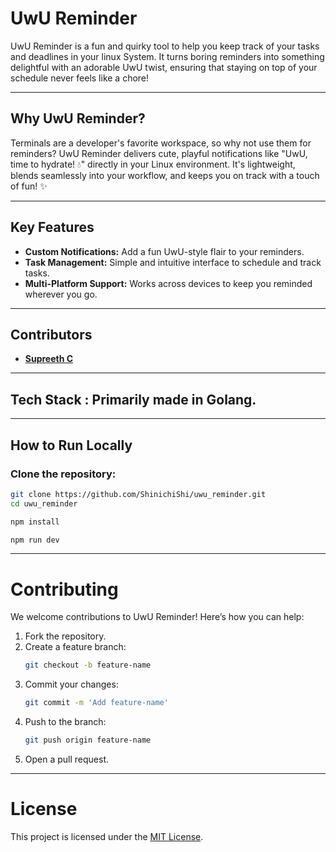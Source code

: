 # UwU Reminder

UwU Reminder is a fun and quirky tool to help you keep track of your tasks and deadlines in your linux System. It turns boring reminders into something delightful with an adorable UwU twist, ensuring that staying on top of your schedule never feels like a chore!

---

## Why UwU Reminder?
Terminals are a developer's favorite workspace, so why not use them for reminders? UwU Reminder delivers cute, playful notifications like "UwU, time to hydrate! 💧" directly in your Linux environment. It's lightweight, blends seamlessly into your workflow, and keeps you on track with a touch of fun! ✨

---

## Key Features

- **Custom Notifications:** Add a fun UwU-style flair to your reminders.
- **Task Management:** Simple and intuitive interface to schedule and track tasks.
- **Multi-Platform Support:** Works across devices to keep you reminded wherever you go.

---

## Contributors

- [**Supreeth C**](https://github.com/ShinichiShi)

---

## Tech Stack : Primarily made in Golang. 

---

## How to Run Locally

### Clone the repository:
```bash
git clone https://github.com/ShinichiShi/uwu_reminder.git
cd uwu_reminder

npm install

npm run dev
```

---

# Contributing

We welcome contributions to UwU Reminder! Here’s how you can help:

1. Fork the repository.
2. Create a feature branch:
   ```bash
   git checkout -b feature-name
   ```
3. Commit your changes:
   ```bash
   git commit -m 'Add feature-name'
   ```
4. Push to the branch:
   ```bash
   git push origin feature-name
   ```
5. Open a pull request.

---

# License

This project is licensed under the [MIT License](LICENSE).
